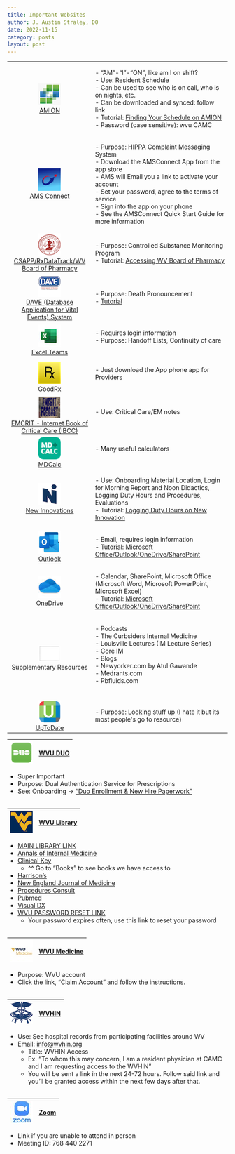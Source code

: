 ```yaml
---
title: Important Websites
author: J. Austin Straley, DO
date: 2022-11-15
category: posts
layout: post
---
```


<html lang="en" >
  <meta charset="utf-8">
  <meta name="viewport" content="width=device-width, initial-scale=1">
  <body>
  <table>
    <tr>
        <td style="text-align: center;"><img src="https://github.com/jzstraley/jzstraley.github.io/blob/master/assets/internguide/amionapppic.png?raw=true" alt="AMION"><br>
        <a href="https://www.amion.com/cgi-bin/ocs">AMION</a>
        </td>
        <td><p>
            - “AM”-“I”-“ON”, like am I on shift?<br>
            - Use: Resident Schedule<br>
            - Can be used to see who is on call, who is on nights, etc.<br>
            - Can be downloaded and synced: follow link<br>
            - Tutorial: <a href="https://youtu.be/hWwKKWS5No0">Finding Your Schedule on AMION</a><br>
            - Password (case sensitive): wvu CAMC
            <br></p></td>
    </tr>
    <tr>
        <td style="text-align: center;"><img src="https://github.com/jzstraley/jzstraley.github.io/blob/master/assets/internguide/amsapppic.png?raw=true" alt="AMS Connect"><br>
        <a href="https://account.amsconnectapp.com/login">AMS Connect</a>
        </td>
        <td><p>
            - Purpose: HIPPA Complaint Messaging System<br>
            - Download the AMSConnect App from the app store<br>
            - AMS will Email you a link to activate your account<br>
                - Set your password, agree to the terms of service<br>
            - Sign into the app on your phone<br>
            - See the AMSConnect Quick Start Guide for more information
            <br></p></td>
    </tr>
    <tr>
        <td style="text-align: center;"><img src="https://github.com/jzstraley/jzstraley.github.io/blob/master/assets/internguide/wvbopapppic.png?raw=true" alt="WVBOP"><br>
        <a href="https://www.csappwv.com/Account/Login.aspx?ReturnUrl=%2f">CSAPP/RxDataTrack/WV Board of Pharmacy</a>
        </td>
        <td><p>
            - Purpose: Controlled Substance Monitoring Program<br>
            - Tutorial: <a href="https://youtu.be/PkuhbUnTKi4">Accessing WV Board of Pharmacy</a>
            <br></p></td>
    </tr>
    <tr>
        <td style="text-align: center;"><img src="https://github.com/jzstraley/jzstraley.github.io/blob/master/assets/internguide/daveapppic.png?raw=true" alt="DAVE"><br>
        <a href="https://davewv.vitalchek.com/web/Logon.aspx">DAVE (Database Application for Vital Events) System</a>
        </td>
        <td><p>
            - Purpose: Death Pronouncement<br>
            - <a href="https://sites.google.com/wv.gov/davetraining/home">Tutorial</a>
            <br></p></td>
    </tr>
    <tr>
        <td style="text-align: center;"><img src="https://github.com/jzstraley/jzstraley.github.io/blob/master/assets/internguide/excelapppic.jpeg?raw=true" alt="Excel"><br>
        <a href="https://camcorg.sharepoint.com/:f:/r/sites/DPT_IAM_Internal_Medicine_Program_26296/Shared%20Documents/Med%20Service-ICU%20Team%20Lists?csf=1&web=1&e=4v9oTJ">Excel Teams</a>
        </td>
        <td><p>
            - Requires login information<br>
            - Purpose: Handoff Lists, Continuity of care<br>
            <br></p></td>
    </tr>
    <tr>
        <td style="text-align: center;"><img src="https://github.com/jzstraley/jzstraley.github.io/blob/master/assets/internguide/goodrxapppic.png?raw=true" alt="GoodRx"><br>
        GoodRx
        </td>
        <td><p>
            - Just download the App phone app for Providers<br>
            <br></p></td>
    </tr>
    <tr>
        <td style="text-align: center;"><img src="https://github.com/jzstraley/jzstraley.github.io/blob/master/assets/internguide/emcritapppic.png?raw=true" alt="EMCRIT"><br>
        <a href="https://emcrit.org/ibcc/toc/">EMCRIT - Internet Book of Critical Care (IBCC)</a>
        </td>
        <td><p>
            - Use: Critical Care/EM notes<br>
            <br></p></td>
    </tr>
    <tr>
        <td style="text-align: center;"><img src="https://github.com/jzstraley/jzstraley.github.io/blob/master/assets/internguide/mdcalapppic.png?raw=true" alt="MDCalc"><br>
        <a href="https://www.mdcalc.com/">MDCalc</a>
        </td>
        <td><p>
            - Many useful calculators<br>
            <br></p></td>
    </tr>
    <tr>
        <td style="text-align: center;"><img src="https://github.com/jzstraley/jzstraley.github.io/blob/master/assets/internguide/newinnovapppic.png?raw=true" alt="New Innovations"><br>
        <a href="https://www.new-innov.com/login/Login.aspx">New Innovations</a>
        </td>
        <td><p>
            - Use: Onboarding Material Location, Login for Morning Report and Noon Didactics, Logging Duty Hours and Procedures, Evaluations<br>
            - Tutorial: <a href="https://youtu.be/dkpLhmxxwpU">Logging Duty Hours on New Innovation</a>
            <br></p></td>
    </tr>
    <tr>
        <td style="text-align: center;"><img src="https://github.com/jzstraley/jzstraley.github.io/blob/master/assets/internguide/outlookapppic.png?raw=true" alt="Outlook"><br>
        <a href="https://outlook.office.com/mail/">Outlook</a>
        </td>
        <td><p>
            - Email, requires login information <br>
            - Tutorial: <a href="https://youtu.be/p6yKzWvLs74">Microsoft Office/Outlook/OneDrive/SharePoint</a>
            <br></p></td>
    </tr>
    <tr>
        <td style="text-align: center;"><img src="https://github.com/jzstraley/jzstraley.github.io/blob/master/assets/internguide/onedriveapppic.jpeg?raw=true" alt="OneDrive"><br>
        <a href="https://login.microsoftonline.com/">OneDrive</a>
        </td>
        <td><p>
            - Calendar, SharePoint, Microsoft Office (Microsoft Word, Microsoft PowerPoint, Microsoft Excel)<br>
            - Tutorial: <a href="https://youtu.be/p6yKzWvLs74">Microsoft Office/Outlook/OneDrive/SharePoint</a>
            <br></p></td>
    </tr>
    <tr>
        <td style="text-align: center;"><img src="https://github.com/jzstraley/jzstraley.github.io/blob/master/assets/internguide/otherapppic.png?raw=true" alt="Supplementary Resources"><br>
        Supplementary Resources
        </td>
        <td><p>
            - Podcasts<br>
                - The Curbsiders Internal Medicine<br>
                - Louisville Lectures (IM Lecture Series)<br>
                - Core IM<br>
            - Blogs<br>
                - Newyorker.com by Atul Gawande<br>
                - Medrants.com<br>
                - Pbfluids.com<br>
            <br></p></td>
    </tr>
    <tr>
        <td style="text-align: center;"><img src="https://github.com/jzstraley/jzstraley.github.io/blob/master/assets/internguide/uptotdateapppic.png?raw=true" alt="UpToDate"><br>
        <a href="https://www.uptodate.com/login">UpToDate</a>
        </td>
        <td><p>
        - Purpose: Looking stuff up (I hate it but its most people's go to resource)
            <br></p></td>
    </tr>
</table>



|![Duo](/assets/internguide/duoapppic.png)|[WVU DUO][13]|
| ------- | ------- |
- Super Important
- Purpose: Dual Authentication Service for Prescriptions
- See: Onboarding -> [“Duo Enrollment & New Hire Paperwork”][14]<br><br>

|![WVU](/assets/internguide/wvuapppic.jpeg)|[WVU Library][27]|
| ------- | ------- |
- [MAIN LIBRARY LINK][26]
- [Annals of Internal Medicine][25]
- [Clinical Key][24]
    - ^^ Go to “Books” to see books we have access to
- [Harrison’s][23]
- [New England Journal of Medicine][22]
- [Procedures Consult][21]
- [Pubmed][20]
- [Visual DX][19]
- [WVU PASSWORD RESET LINK][18]
    - Your password expires often, use this link to reset your password<br><br>

|![WVUMED](/assets/internguide/wvumedapppic.jpeg)|[WVU Medicine][15]|
| ------- | ------- |
- Purpose: WVU account
- Click the link, “Claim Account” and follow the instructions.<br><br>

|![WVHIN](/assets/internguide/wvhinapppic.png)|[WVHIN][16]|
| ------- | ------- |
- Use: See hospital records from participating facilities around WV
- Email: info@wvhin.org
    - Title: WVHIN Access
    - Ex. “To whom this may concern, I am a resident physician at CAMC and I am requesting access to the WVHIN”
    - You will be sent a link in the next 24-72 hours. Follow said link and you’ll be granted access within the next few days after that.<br><br>

|![Zoom](/assets/internguide/zoomapppic.jpeg)|[Zoom][17]|
| ------- | ------- |
- Link if you are unable to attend in person
- Meeting ID: 768 440 2271<br><br>




[1]: https://www.amion.com/cgi-bin/ocs
[2]: https://account.amsconnectapp.com/login
[3]: https://www.csappwv.com/Account/Login.aspx?ReturnUrl=%2f
[4]: https://davewv.vitalchek.com/web/Logon.aspx
[5]: https://camcorg.sharepoint.com/:f:/r/sites/DPT_IAM_Internal_Medicine_Program_26296/Shared%20Documents/Med%20Service-ICU%20Team%20Lists?csf=1&web=1&e=4v9oTJ
[6]: https://emcrit.org/ibcc/toc/
[7]: https://youtu.be/hWwKKWS5No0
[8]: https://www.new-innov.com/login/Login.aspx
[9]: https://outlook.office.com/mail/
[10]: https://login.microsoftonline.com/
[11]: https://youtu.be/p6yKzWvLs74
[12]: https://www.uptodate.com/login
[13]: https://api-30013422.duosecurity.com/portal?code=21b4d5751036bfe5&akey=DA6CSOIIKNS6NKKMM3RG
[14]: https://guide.duo.com/enrollment
[15]: https://wvumedicine.org/login/
[16]: https://idp.crisphealth.org/#login
[17]: https://wvumdtv.zoom.us/j/7684402271?pwd=M3lnR25sY0lRaFIzTjFaZ1AveCtDQT09
[18]: https://login.wvu.edu/self-service
[19]: https://lib.wvu.edu/databases/connect.php?1444228039=INVS 
[20]: https://login.www.libproxy.wvu.edu/login?qurl=https%3a%2f%2fwww.ncbi.nlm.nih.gov%2fpubmed%3fholding%3dwvuhsclib_fft_ndi%26otool%3dwvuhsclib 
[21]: https://www-clinicalkey-com.www.libproxy.wvu.edu/#!/browse/procedures 
[22]: https://www-nejm-org.www.libproxy.wvu.edu/ 
[23]: https://lib.wvu.edu/databases/connect.php?1236803193=INVS 
[24]: https://www-clinicalkey-com.www.libproxy.wvu.edu/#!/ 
[25]: https://annals-org.www.libproxy.wvu.edu/aim 
[26]: https://login.www.libproxy.wvu.edu/menu 
[27]: https://login.www.libproxy.wvu.edu/login?qurl=https%3a%2f%2fwww.ncbi.nlm.nih.gov%2fpubmed%3fholding%3dwvuhsclib_fft_ndi%26otool%3dwvuhsclib
[28]: https://www.mdcalc.com/
[29]: https://sites.google.com/wv.gov/davetraining/home
[30]: https://youtu.be/PkuhbUnTKi4
[31]: https://youtu.be/dkpLhmxxwpU
